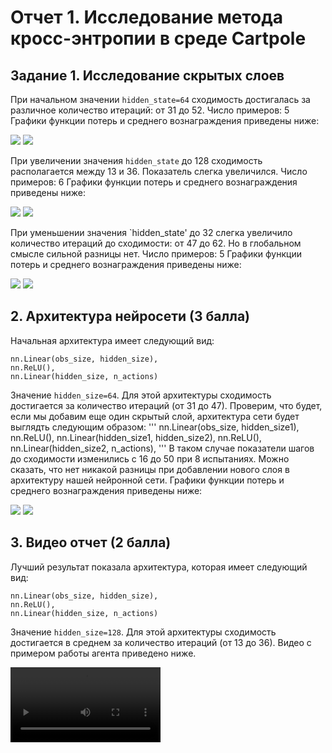 # Отчет 1. Исследование метода кросс-энтропии в среде Cartpole 

## Задание 1. Исследование скрытых слоев
При начальном значении `hidden_state=64` сходимость достигалась за различное количество итераций: от 31 до 52.
Число примеров: 5
Графики функции потерь и среднего вознаграждения приведены ниже:

<img src="imgs/loss_1.png"/>

<img src="imgs/reward_1.png"/>

При увеличении значения `hidden_state` до 128 сходимость располагается между 13 и 36. Показатель слегка
увеличился.
Число примеров: 6
Графики функции потерь и среднего вознаграждения приведены ниже: 

<img src="imgs/loss_2.png"/>

<img src="imgs/reward_2.png"/>

При уменьшении значения `hidden_state' до 32 слегка увеличило количество итераций до сходимости:
от 47 до 62. Но в глобальном смысле сильной разницы нет.
Число примеров: 5
Графики функции потерь и среднего вознаграждения приведены ниже:

<img src="imgs/loss_3.png"/>

<img src="imgs/reward_3.png"/>

## 2. Архитектура нейросети (3 балла)
Начальная архитектура имеет следующий вид: 
```
nn.Linear(obs_size, hidden_size),
nn.ReLU(),
nn.Linear(hidden_size, n_actions)
```
Значение `hidden_size=64`. 
Для этой архитектуры сходимость достигается за количество итераций (от 31 до 47). 
Проверим, что будет, если мы добавим еще один скрытый слой, архитектура сети будет выглядть
следующим образом:
'''
nn.Linear(obs_size, hidden_size1),
nn.ReLU(),
nn.Linear(hidden_size1, hidden_size2),
nn.ReLU(),
nn.Linear(hidden_size2, n_actions),
'''
В таком случае показатели шагов до сходимости изменились с 16 до 50 при 8 испытаниях.
Можно сказать, что нет никакой разницы при добавлении нового слоя в архитектуру нашей
нейронной сети.
Графики функции потерь и среднего вознаграждения приведены ниже:

<img src="imgs/loss_4.png"/>

<img src="imgs/reward_4.png"/>

## 3. Видео отчет (2 балла)
Лучший результат показала архитектура, которая имеет следующий вид: 
```
nn.Linear(obs_size, hidden_size),
nn.ReLU(),
nn.Linear(hidden_size, n_actions)
```
Значение `hidden_size=128`. 
Для этой архитектуры сходимость достигается в среднем за количество итераций (от 13 до 36). 
Видео с примером работы агента приведено ниже.  

<video src="mp4/rl-video-episode-343.mp4" width="240"/>
P.S. Видео может не вставляться, хотя вроде делал все по туториалам, так или иначе, оно лежит в папке mp4 в seminar_2